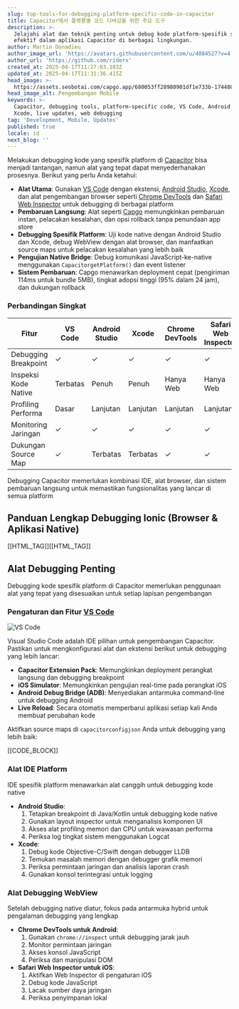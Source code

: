 ```yaml
---
slug: top-tools-for-debugging-platform-specific-code-in-capacitor
title: Capacitor에서 플랫폼별 코드 디버깅을 위한 주요 도구
description: >-
  Jelajahi alat dan teknik penting untuk debug kode platform-spesifik secara
  efektif dalam aplikasi Capacitor di berbagai lingkungan.
author: Martin Donadieu
author_image_url: 'https://avatars.githubusercontent.com/u/4084527?v=4'
author_url: 'https://github.com/riderx'
created_at: 2025-04-17T11:27:03.103Z
updated_at: 2025-04-17T11:31:36.415Z
head_image: >-
  https://assets.seobotai.com/capgo.app/680053ff28980901df1e733b-1744889496415.jpg
head_image_alt: Pengembangan Mobile
keywords: >-
  Capacitor, debugging tools, platform-specific code, VS Code, Android Studio,
  Xcode, live updates, web debugging
tag: 'Development, Mobile, Updates'
published: true
locale: id
next_blog: ''
---
```


Melakukan debugging kode yang spesifik platform di [Capacitor](https://capacitorjscom/) bisa menjadi tantangan, namun alat yang tepat dapat menyederhanakan prosesnya. Berikut yang perlu Anda ketahui:

-   **Alat Utama**: Gunakan [VS Code](https://codevisualstudiocom/) dengan ekstensi, [Android Studio](https://developerandroidcom/studio), [Xcode](https://developerapplecom/xcode/), dan alat pengembangan browser seperti [Chrome DevTools](https://developerchromecom/docs/devtools/overview) dan [Safari Web Inspector](https://developerapplecom/documentation/safari-developer-tools/web-inspector) untuk debugging di berbagai platform
-   **Pembaruan Langsung**: Alat seperti [Capgo](https://capgoapp/) memungkinkan pembaruan instan, pelacakan kesalahan, dan opsi rollback tanpa penundaan app store
-   **Debugging Spesifik Platform**: Uji kode native dengan Android Studio dan Xcode, debug WebView dengan alat browser, dan manfaatkan source maps untuk pelacakan kesalahan yang lebih baik
-   **Pengujian Native Bridge**: Debug komunikasi JavaScript-ke-native menggunakan `CapacitorgetPlatform()` dan event listener
-   **Sistem Pembaruan**: Capgo menawarkan deployment cepat (pengiriman 114ms untuk bundle 5MB), tingkat adopsi tinggi (95% dalam 24 jam), dan dukungan rollback

### Perbandingan Singkat

| Fitur | VS Code | Android Studio | Xcode | Chrome DevTools | Safari Web Inspector |
| --- | --- | --- | --- | --- | --- |
| Debugging Breakpoint | ✓   | ✓   | ✓   | ✓   | ✓   |
| Inspeksi Kode Native | Terbatas | Penuh | Penuh | Hanya Web | Hanya Web |
| Profiling Performa | Dasar | Lanjutan | Lanjutan | Lanjutan | Lanjutan |
| Monitoring Jaringan | ✓   | ✓   | ✓   | ✓   | ✓   |
| Dukungan Source Map | ✓   | Terbatas | Terbatas | ✓   | ✓   |

Debugging Capacitor memerlukan kombinasi IDE, alat browser, dan sistem pembaruan langsung untuk memastikan fungsionalitas yang lancar di semua platform

## Panduan Lengkap Debugging Ionic (Browser & Aplikasi Native)

[[HTML_TAG]][[HTML_TAG]]

## Alat Debugging Penting

Debugging kode spesifik platform di Capacitor memerlukan penggunaan alat yang tepat yang disesuaikan untuk setiap lapisan pengembangan

### Pengaturan dan Fitur [VS Code](https://codevisualstudiocom/)

![VS Code](https://assetsseobotaicom/capgoapp/680053ff28980901df1e733b/1524a26c3096afc672477088da108f23jpg)

Visual Studio Code adalah IDE pilihan untuk pengembangan Capacitor. Pastikan untuk mengkonfigurasi alat dan ekstensi berikut untuk debugging yang lebih lancar:

-   **Capacitor Extension Pack**: Memungkinkan deployment perangkat langsung dan debugging breakpoint
-   **iOS Simulator**: Memungkinkan pengujian real-time pada perangkat iOS
-   **Android Debug Bridge (ADB)**: Menyediakan antarmuka command-line untuk debugging Android
-   **Live Reload**: Secara otomatis memperbarui aplikasi setiap kali Anda membuat perubahan kode

Aktifkan source maps di `capacitorconfigjson` Anda untuk debugging yang lebih baik:

[[CODE_BLOCK]]

### Alat IDE Platform

IDE spesifik platform menawarkan alat canggih untuk debugging kode native

-   **Android Studio**:
    1.   Tetapkan breakpoint di Java/Kotlin untuk debugging kode native
    2.   Gunakan layout inspector untuk menganalisis komponen UI
    3.   Akses alat profiling memori dan CPU untuk wawasan performa
    4.   Periksa log tingkat sistem menggunakan Logcat
-   **Xcode**:
    1.   Debug kode Objective-C/Swift dengan debugger LLDB
    2.   Temukan masalah memori dengan debugger grafik memori
    3.   Periksa permintaan jaringan dan analisis laporan crash
    4.   Gunakan konsol terintegrasi untuk logging

### Alat Debugging WebView

Setelah debugging native diatur, fokus pada antarmuka hybrid untuk pengalaman debugging yang lengkap

-   **Chrome DevTools untuk Android**:
    1.   Gunakan `chrome://inspect` untuk debugging jarak jauh
    2.   Monitor permintaan jaringan
    3.   Akses konsol JavaScript
    4.   Periksa dan manipulasi DOM
-   **Safari Web Inspector untuk iOS**:
    1.   Aktifkan Web Inspector di pengaturan iOS
    2.   Debug kode JavaScript
    3.   Lacak sumber daya jaringan
    4.   Periksa penyimpanan lokal